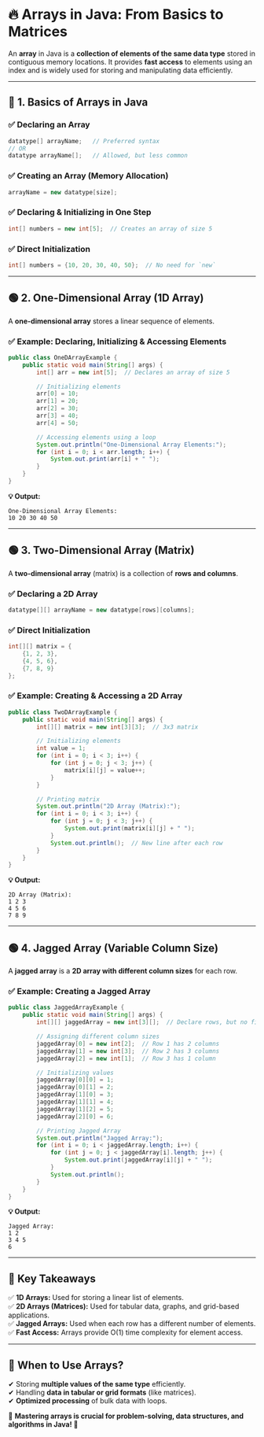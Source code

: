 # 🔥 **Arrays in Java: From Basics to Matrices**  

An **array** in Java is a **collection of elements of the same data type** stored in contiguous memory locations. It provides **fast access** to elements using an index and is widely used for storing and manipulating data efficiently.  

---

## 📌 **1. Basics of Arrays in Java**  

### ✅ **Declaring an Array**  
```java
datatype[] arrayName;   // Preferred syntax
// OR
datatype arrayName[];   // Allowed, but less common
```
### ✅ **Creating an Array (Memory Allocation)**
```java
arrayName = new datatype[size];
```
### ✅ **Declaring & Initializing in One Step**
```java
int[] numbers = new int[5];  // Creates an array of size 5
```
### ✅ **Direct Initialization**
```java
int[] numbers = {10, 20, 30, 40, 50};  // No need for `new`
```

---

## 🟢 **2. One-Dimensional Array** (1D Array)  

A **one-dimensional array** stores a linear sequence of elements.

### ✅ **Example: Declaring, Initializing & Accessing Elements**
```java
public class OneDArrayExample {
    public static void main(String[] args) {
        int[] arr = new int[5];  // Declares an array of size 5

        // Initializing elements
        arr[0] = 10;
        arr[1] = 20;
        arr[2] = 30;
        arr[3] = 40;
        arr[4] = 50;

        // Accessing elements using a loop
        System.out.println("One-Dimensional Array Elements:");
        for (int i = 0; i < arr.length; i++) {
            System.out.print(arr[i] + " ");
        }
    }
}
```
**💡 Output:**
```
One-Dimensional Array Elements:
10 20 30 40 50
```

---

## 🟢 **3. Two-Dimensional Array (Matrix)**  

A **two-dimensional array** (matrix) is a collection of **rows and columns**.

### ✅ **Declaring a 2D Array**
```java
datatype[][] arrayName = new datatype[rows][columns];
```
### ✅ **Direct Initialization**
```java
int[][] matrix = {
    {1, 2, 3},
    {4, 5, 6},
    {7, 8, 9}
};
```

### ✅ **Example: Creating & Accessing a 2D Array**
```java
public class TwoDArrayExample {
    public static void main(String[] args) {
        int[][] matrix = new int[3][3];  // 3x3 matrix

        // Initializing elements
        int value = 1;
        for (int i = 0; i < 3; i++) {
            for (int j = 0; j < 3; j++) {
                matrix[i][j] = value++;
            }
        }

        // Printing matrix
        System.out.println("2D Array (Matrix):");
        for (int i = 0; i < 3; i++) {
            for (int j = 0; j < 3; j++) {
                System.out.print(matrix[i][j] + " ");
            }
            System.out.println();  // New line after each row
        }
    }
}
```
**💡 Output:**
```
2D Array (Matrix):
1 2 3 
4 5 6 
7 8 9 
```

---

## 🟢 **4. Jagged Array (Variable Column Size)**  

A **jagged array** is a **2D array with different column sizes** for each row.

### ✅ **Example: Creating a Jagged Array**
```java
public class JaggedArrayExample {
    public static void main(String[] args) {
        int[][] jaggedArray = new int[3][];  // Declare rows, but no fixed columns

        // Assigning different column sizes
        jaggedArray[0] = new int[2];  // Row 1 has 2 columns
        jaggedArray[1] = new int[3];  // Row 2 has 3 columns
        jaggedArray[2] = new int[1];  // Row 3 has 1 column

        // Initializing values
        jaggedArray[0][0] = 1;
        jaggedArray[0][1] = 2;
        jaggedArray[1][0] = 3;
        jaggedArray[1][1] = 4;
        jaggedArray[1][2] = 5;
        jaggedArray[2][0] = 6;

        // Printing Jagged Array
        System.out.println("Jagged Array:");
        for (int i = 0; i < jaggedArray.length; i++) {
            for (int j = 0; j < jaggedArray[i].length; j++) {
                System.out.print(jaggedArray[i][j] + " ");
            }
            System.out.println();
        }
    }
}
```
**💡 Output:**
```
Jagged Array:
1 2 
3 4 5 
6 
```

---

## 🚀 **Key Takeaways**
✅ **1D Arrays:** Used for storing a linear list of elements.  
✅ **2D Arrays (Matrices):** Used for tabular data, graphs, and grid-based applications.  
✅ **Jagged Arrays:** Used when each row has a different number of elements.  
✅ **Fast Access:** Arrays provide O(1) time complexity for element access.  

---

## 🎯 **When to Use Arrays?**
✔ Storing **multiple values of the same type** efficiently.  
✔ Handling **data in tabular or grid formats** (like matrices).  
✔ **Optimized processing** of bulk data with loops.  

📌 **Mastering arrays is crucial for problem-solving, data structures, and algorithms in Java! 🚀**  

